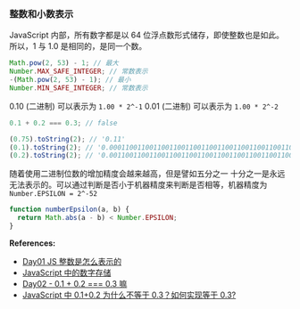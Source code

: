 ### 整数和小数表示

JavaScript 内部，所有数字都是以 64 位浮点数形式储存，即使整数也是如此。所以，1 与 1.0 是相同的，是同一个数。

```js
Math.pow(2, 53) - 1; // 最大
Number.MAX_SAFE_INTEGER; // 常数表示
-(Math.pow(2, 53) - 1); // 最小
Number.MIN_SAFE_INTEGER; // 常数表示
```

0.10 (二进制) 可以表示为 `1.00 * 2^-1`
0.01 (二进制) 可以表示为 `1.00 * 2^-2`

```js
0.1 + 0.2 === 0.3; // false

(0.75).toString(2); // '0.11'
(0.1).toString(2); // '0.0001100110011001100110011001100110011001100110011001101'
(0.2).toString(2); // '0.001100110011001100110011001100110011001100110011001101'
```

随着使用二进制位数的增加精度会越来越高，但是譬如五分之一 十分之一是永远无法表示的。可以通过判断是否小于机器精度来判断是否相等，机器精度为`Number.EPSILON = 2^-52`

```js
function numberEpsilon(a, b) {
  return Math.abs(a - b) < Number.EPSILON;
}
```

**References:**
- [Day01 JS 整数是怎么表示的](https://juejin.cn/post/7048191028280426526)
- [JavaScript 中的数字存储](https://fengmumu1.github.io/2018/06/30/js-number/)
- [Day02 - 0.1 + 0.2 === 0.3 嘛](https://juejin.cn/post/7048554678858022925)
- [JavaScript 中 0.1+0.2 为什么不等于 0.3？如何实现等于 0.3?](https://aiguangyuan.blog.csdn.net/article/details/121323574)
